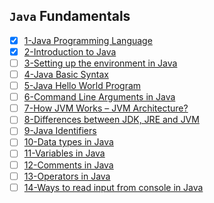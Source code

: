 ## `Java` Fundamentals

- [X] [1-Java Programming Language](https://www.geeksforgeeks.org/java/)
- [X] [2-Introduction to Java](https://www.geeksforgeeks.org/introduction-to-java/?ref=lbp)
- [ ] [3-Setting up the environment in Java](https://www.geeksforgeeks.org/setting-environment-java/?ref=lbp)
- [ ] [4-Java Basic Syntax](https://www.geeksforgeeks.org/java-basic-syntax/?ref=lbp)
- [ ] [5-Java Hello World Program](https://www.geeksforgeeks.org/java-hello-world-program/?ref=lbp)
- [ ] [6-Command Line Arguments in Java](https://www.geeksforgeeks.org/command-line-arguments-in-java/?ref=lbp)
- [ ] [7-How JVM Works – JVM Architecture?](https://www.geeksforgeeks.org/jvm-works-jvm-architecture/?ref=lbp)
- [ ] [8-Differences between JDK, JRE and JVM](https://www.geeksforgeeks.org/differences-jdk-jre-jvm/?ref=lbp)
- [ ] [9-Java Identifiers](https://www.geeksforgeeks.org/java-identifiers/?ref=lbp)
- [ ] [10-Data types in Java](https://www.geeksforgeeks.org/data-types-in-java/?ref=lbp)
- [ ] [11-Variables in Java](https://www.geeksforgeeks.org/variables-in-java/?ref=lbp)
- [ ] [12-Comments in Java](https://www.geeksforgeeks.org/comments-in-java/?ref=lbp)
- [ ] [13-Operators in Java](https://www.geeksforgeeks.org/operators-in-java/?ref=lbp)
- [ ] [14-Ways to read input from console in Java](https://www.geeksforgeeks.org/ways-to-read-input-from-console-in-java/?ref=lbp)
